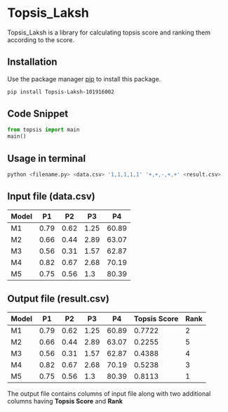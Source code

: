 # Topsis_Laksh

Topsis_Laksh is a library for calculating topsis score and ranking them according to the score.

## Installation

Use the package manager [pip](https://pip.pypa.io/en/stable/) to install this package.

```bash
pip install Topsis-Laksh-101916002
```

## Code Snippet

```python
from topsis import main
main()
```

## Usage in terminal

```python
python <filename.py> <data.csv> '1,1,1,1,1' '+,+,-,+,+' <result.csv>
```

## Input file (data.csv)

| Model | P1   | P2   | P3   | P4    |
| ----- | ---- | ---- | ---- | ----- |
| M1    | 0.79 | 0.62 | 1.25 | 60.89 |
| M2    | 0.66 | 0.44 | 2.89 | 63.07 |
| M3    | 0.56 | 0.31 | 1.57 | 62.87 |
| M4    | 0.82 | 0.67 | 2.68 | 70.19 |
| M5    | 0.75 | 0.56 | 1.3  | 80.39 |

## Output file (result.csv)

| Model | P1   | P2   | P3   | P4    | Topsis Score | Rank |
| ----- | ---- | ---- | ---- | ----- | ------------ | ---- |
| M1    | 0.79 | 0.62 | 1.25 | 60.89 | 0.7722       | 2    |
| M2    | 0.66 | 0.44 | 2.89 | 63.07 | 0.2255       | 5    |
| M3    | 0.56 | 0.31 | 1.57 | 62.87 | 0.4388       | 4    |
| M4    | 0.82 | 0.67 | 2.68 | 70.19 | 0.5238       | 3    |
| M5    | 0.75 | 0.56 | 1.3  | 80.39 | 0.8113       | 1    |

The output file contains columns of input file along with two additional columns having **Topsis Score** and **Rank**
